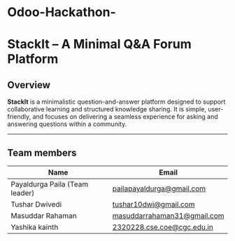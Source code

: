 # Odoo-Hackathon-

# StackIt – A Minimal Q&A Forum Platform

## Overview
**StackIt** is a minimalistic question-and-answer platform designed to support collaborative learning and structured knowledge sharing. It is simple, user-friendly, and focuses on delivering a seamless experience for asking and answering questions within a community.

---

## Team members
| Name              | Email                                                   |
| ----------------- | ------------------------------------------------------- |
| Payaldurga Paila (Team leader) | [pailapayaldurga@gmail.com](mailto:pailapayaldurga@gmail.com) |
| Tushar Dwivedi   | [tushar10dwi@gmail.com](mailto:tushar10dwi@gmail.com)   |
| Masuddar Rahaman | [masuddarrahaman31@gmail.com](mailto:masuddarrahaman31@gmail.com)   |
| Yashika kainth   | [2320228.cse.coe@cgc.edu.in](mailto:2320228.cse.coe@cgc.edu.in)   |
